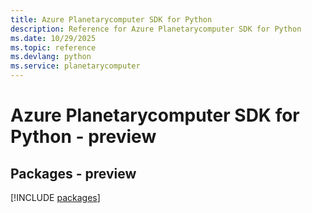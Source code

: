 ```yaml
---
title: Azure Planetarycomputer SDK for Python
description: Reference for Azure Planetarycomputer SDK for Python
ms.date: 10/29/2025
ms.topic: reference
ms.devlang: python
ms.service: planetarycomputer
---
```

# Azure Planetarycomputer SDK for Python - preview
## Packages - preview
[!INCLUDE [packages](planetarycomputer-index.md)]